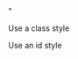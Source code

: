 <!DOCTYPE html>
<html lang="en">
  <head>
      <meta charset= "UTF-8">
      <meta name="viewport" content="width=device-width, initial-scale=1.0">
    <link href="style.css" rel="stylesheet" type="text/css" />
    <title>CSS GRid layout </title>"
  </head>
  <body>
    <p class="P_bold">Use a class style</p>
    <p id="id_once">Use an id style</p>
  </body>
</html>
